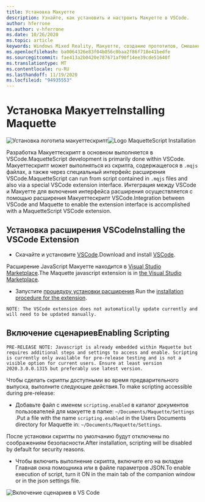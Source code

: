 ```yaml
---
title: Установка Макуетте
description: Узнайте, как установить и настроить Макуетте в VSCode.
author: hferrone
ms.author: v-hferrone
ms.date: 10/26/2020
ms.topic: article
keywords: Windows Mixed Reality, Макуетте, создание прототипов, Смешанная реальность, виртуальная реальность, VR, MR, обратная связь, центр обратной связи, ошибки
ms.openlocfilehash: ba0064326e83f04b056c0baa2f86f718e41bedfe
ms.sourcegitcommit: fae413a2b0420e787671af90f14ee39cde51640f
ms.translationtype: MT
ms.contentlocale: ru-RU
ms.lasthandoff: 11/19/2020
ms.locfileid: "94935553"
---
```

# <a name="installing-maquette"></a><span data-ttu-id="9359f-104">Установка Макуетте</span><span class="sxs-lookup"><span data-stu-id="9359f-104">Installing Maquette</span></span>

<!-- TODO(Harrison): Need consolidated logo with text. -->
<span data-ttu-id="9359f-105">![Установка логотипа ](../images/MaquetteIcon.png) макуеттескрипт</span><span class="sxs-lookup"><span data-stu-id="9359f-105">![Logo](../images/MaquetteIcon.png) MaquetteScript Installation</span></span>

<!-- TODO(Stefan): Need more explanation on the .mqjs route for running MaquetteScript. -->
<span data-ttu-id="9359f-106">Разработка Макуеттескрипт в основном выполняется в VSCode.</span><span class="sxs-lookup"><span data-stu-id="9359f-106">MaquetteScript development is primarily done within VSCode.</span></span> <span data-ttu-id="9359f-107">Макуеттескрипт может выполняться из скрипта, содержащегося в `.mqjs` файлах, а также через специальный интерфейс расширения VSCode.</span><span class="sxs-lookup"><span data-stu-id="9359f-107">MaquetteScript can run from script contained in `.mqjs` files and also via a special VSCode extension interface.</span></span> <span data-ttu-id="9359f-108">Интеграция между VSCode и Макуетте для включения интерфейса расширения осуществляется с помощью расширения Макуеттескрипт VSCode.</span><span class="sxs-lookup"><span data-stu-id="9359f-108">Integration between VSCode and Maquette to enable the extension interface is accomplished with a MaquetteScript VSCode extension.</span></span>

## <a name="installing-the-vscode-extension"></a><span data-ttu-id="9359f-109">Установка расширения VSCode</span><span class="sxs-lookup"><span data-stu-id="9359f-109">Installing the VSCode Extension</span></span>

* <span data-ttu-id="9359f-110">Скачайте и установите [VSCode](https://code.visualstudio.com).</span><span class="sxs-lookup"><span data-stu-id="9359f-110">Download and install [VSCode](https://code.visualstudio.com).</span></span> 

<span data-ttu-id="9359f-111">Расширение JavaScript Макуетте находится в [Visual Studio Marketplace](https://marketplace.visualstudio.com/items?itemName=ms-maquette.vscode-maquette-javascript).</span><span class="sxs-lookup"><span data-stu-id="9359f-111">The Maquette javascript extension is in [the Visual Studio Marketplace](https://marketplace.visualstudio.com/items?itemName=ms-maquette.vscode-maquette-javascript).</span></span>

* <span data-ttu-id="9359f-112">Запустите [процедуру установки расширения](vscode:extension/ms-maquette.vscode-maquette-javascript).</span><span class="sxs-lookup"><span data-stu-id="9359f-112">Run the [installation procedure for the extension](vscode:extension/ms-maquette.vscode-maquette-javascript).</span></span>

<!-- TODO(Stefan): Are there plans to have the extension update manually in the future? If so, when will this be available? -->
`NOTE: The VSCode extension does not automatically update currently and will need to be updated manually.`

## <a name="enabling-scripting"></a><span data-ttu-id="9359f-113">Включение сценариев</span><span class="sxs-lookup"><span data-stu-id="9359f-113">Enabling Scripting</span></span>

<!-- TODO(Stefan): Is scripting still a pre-release only option? If and when will it be available for current users? -->
`PRE-RELEASE NOTE: Javascript is already embedded within Maquette but requires additional steps and settings to access and enable. Scripting is currently only available for pre-release testing and is not a visible option for current users. Ensure at least version 2020.3.0.0.1315 but preferably use latest version.`

<span data-ttu-id="9359f-114">Чтобы сделать скрипты доступными во время предварительного выпуска, выполните следующие действия.</span><span class="sxs-lookup"><span data-stu-id="9359f-114">To make scripting accessible during pre-release:</span></span>

* <span data-ttu-id="9359f-115">Добавьте файл с именем `scripting.enabled` в каталог документов пользователей для макуетте в папке: `~/Documents/Maquette/Settings` .</span><span class="sxs-lookup"><span data-stu-id="9359f-115">Put a file with the name `scripting.enabled` in the Users Documents directory for Maquette in: `~/Documents/Maquette/Settings`.</span></span>

<span data-ttu-id="9359f-116">После установки скрипты по умолчанию будут отключены по соображениям безопасности.</span><span class="sxs-lookup"><span data-stu-id="9359f-116">After installation, scripting will be disabled by default for security reasons.</span></span>

<!-- TODO(Stefan): Missing a first step where the user has to select the {} tab in VSCode, shown in the screenshot, to access the scripting enabled setting.
                   - Also missing instructions and screenshot on how to turn on scripting in the JSON settings file.
 -->
* <span data-ttu-id="9359f-117">Чтобы включить выполнение скрипта, включите его на вкладке Главная окна помощника или в файле параметров JSON.</span><span class="sxs-lookup"><span data-stu-id="9359f-117">To enable execution of script, turn it ON in the main tab of the companion window or in the json settings file.</span></span>

![Включение сценариев в VS Code](images/IntroductionEnableScripting.png)


